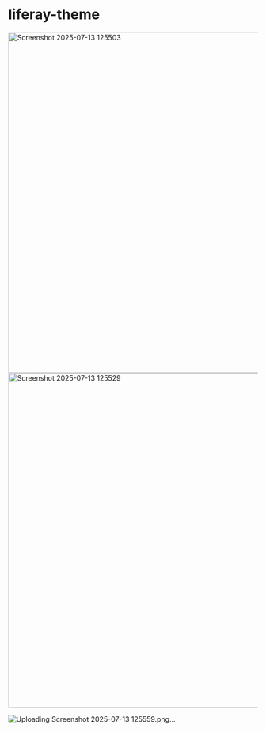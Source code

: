 # liferay-theme

<img width="1366" height="687" alt="Screenshot 2025-07-13 125503" src="https://github.com/user-attachments/assets/42d2eec2-ea6a-4185-895a-2c3afe123f35" />

<img width="539" height="676" alt="Screenshot 2025-07-13 125529" src="https://github.com/user-attachments/assets/4ba5846d-6935-4bb7-9645-267a3d2906f1" />

![Uploading Screenshot 2025-07-13 125559.png…]()
